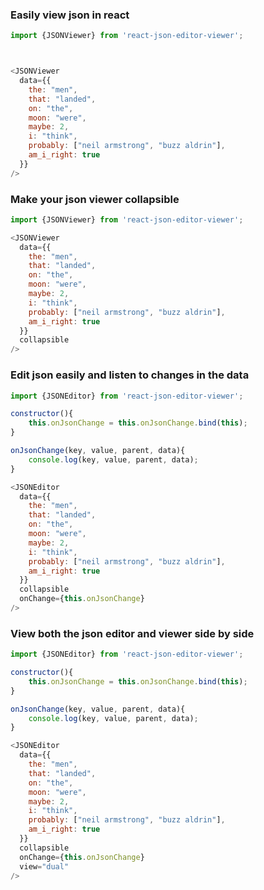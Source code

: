 ### Easily view json in react

```javascript
import {JSONViewer} from 'react-json-editor-viewer';



<JSONViewer 
  data={{
    the: "men",
    that: "landed",
    on: "the",
    moon: "were",
    maybe: 2,
    i: "think",
    probably: ["neil armstrong", "buzz aldrin"],
    am_i_right: true
  }}
/>

```

### Make your json viewer collapsible

```javascript
import {JSONViewer} from 'react-json-editor-viewer';

<JSONViewer 
  data={{
    the: "men",
    that: "landed",
    on: "the",
    moon: "were",
    maybe: 2,
    i: "think",
    probably: ["neil armstrong", "buzz aldrin"],
    am_i_right: true
  }}
  collapsible
/>
```

### Edit json easily and listen to changes in the data

```javascript
import {JSONEditor} from 'react-json-editor-viewer';

constructor(){
	this.onJsonChange = this.onJsonChange.bind(this);
}

onJsonChange(key, value, parent, data){
	console.log(key, value, parent, data);
}

<JSONEditor 
  data={{
    the: "men",
    that: "landed",
    on: "the",
    moon: "were",
    maybe: 2,
    i: "think",
    probably: ["neil armstrong", "buzz aldrin"],
    am_i_right: true
  }}
  collapsible
  onChange={this.onJsonChange}
/>
```

### View both the json editor and viewer side by side


```javascript
import {JSONEditor} from 'react-json-editor-viewer';

constructor(){
	this.onJsonChange = this.onJsonChange.bind(this);
}

onJsonChange(key, value, parent, data){
	console.log(key, value, parent, data);
}

<JSONEditor 
  data={{
    the: "men",
    that: "landed",
    on: "the",
    moon: "were",
    maybe: 2,
    i: "think",
    probably: ["neil armstrong", "buzz aldrin"],
    am_i_right: true
  }}
  collapsible
  onChange={this.onJsonChange}
  view="dual"
/>
```


